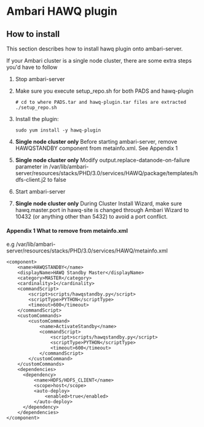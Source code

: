 Ambari HAWQ plugin
=================================

How to install
--------------------
This section describes how to install hawq plugin onto ambari-server.

If your Ambari cluster is a single node cluster, there are some extra steps you'd have to follow

1. Stop ambari-server
1. Make sure you execute setup_repo.sh for both PADS and hawq-plugin

    ```
    # cd to where PADS.tar and hawq-plugin.tar files are extracted
    ./setup_repo.sh
    ```

1. Install the plugin:
    ```
    sudo yum install -y hawq-plugin
    ```
1. **Single node cluster only** Before starting ambari-server, remove HAWQSTANDBY component from metainfo.xml. See Appendix 1
1. **Single node cluster only** Modify output.replace-datanode-on-failure parameter in /var/lib/ambari-server/resources/stacks/PHD/3.0/services/HAWQ/package/templates/hdfs-client.j2 to false
1. Start ambari-server
1. **Single node cluster only** During Cluster Install Wizard, make sure hawq.master.port in hawq-site is changed through Ambari Wizard to 10432 (or anything other than 5432) to avoid a port conflict.

#### Appendix 1 What <component> to remove from metainfo.xml
e.g /var/lib/ambari-server/resources/stacks/PHD/3.0/services/HAWQ/metainfo.xml

```
<component>
    <name>HAWQSTANDBY</name>
    <displayName>HAWQ Standby Master</displayName>
    <category>MASTER</category>
    <cardinality>1</cardinality>
    <commandScript>
        <script>scripts/hawqstandby.py</script>
        <scriptType>PYTHON</scriptType>
        <timeout>600</timeout>
    </commandScript>
    <customCommands>
        <customCommand>
            <name>ActivateStandby</name>
            <commandScript>
                <script>scripts/hawqstandby.py</script>
                <scriptType>PYTHON</scriptType>
                <timeout>600</timeout>
            </commandScript>
        </customCommand>
    </customCommands>
    <dependencies>
      <dependency>
          <name>HDFS/HDFS_CLIENT</name>
          <scope>host</scope>
          <auto-deploy>
              <enabled>true</enabled>
          </auto-deploy>
      </dependency>
    </dependencies>
</component>

```


